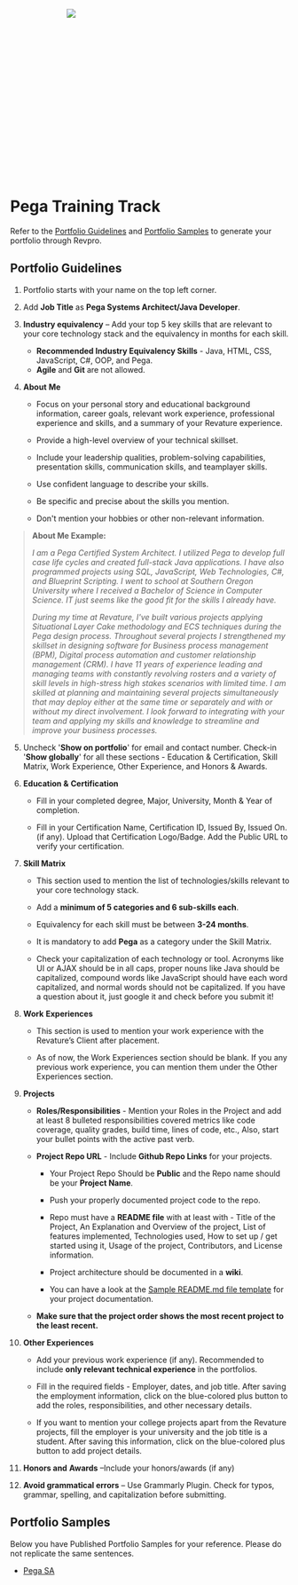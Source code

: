 <div style="width: 300px; height: 300px; margin: 0 auto;">

![](https://mma.prnewswire.com/media/625233/Pega_Logo.jpg?p=publish=250x250)

</div>


# Pega Training Track

Refer to the [Portfolio Guidelines](./pega-guidelines.md#portfolio-guidelines) and [Portfolio Samples](./pega-guidelines.md#portfolio-samples) to generate your portfolio through Revpro.

## Portfolio Guidelines

1.  Portfolio starts with your name on the top left corner.
    
2.  Add **Job Title** as **Pega Systems Architect/Java Developer**.
    
3.  **Industry equivalency** – Add your top 5 key skills that are relevant to your core technology stack and the equivalency in months for each skill.
	- **Recommended Industry Equivalency Skills** - Java, HTML, CSS, JavaScript, C#, OOP, and Pega.
    - **Agile** and **Git** are not allowed.
    
5.  **About** **Me**
    
    -   Focus on your personal story and educational background information, career goals, relevant work experience, professional experience and skills, and a summary of your Revature experience.
        
    -   Provide a high-level overview of your technical skillset.
        
    -   Include your leadership qualities, problem-solving capabilities, presentation skills, communication skills, and teamplayer skills.
        
    -   Use confident language to describe your skills.
        
    -   Be specific and precise about the skills you mention.
        
    -   Don't mention your hobbies or other non-relevant information.
        

> **About Me Example:**
>
> _I am a Pega Certified System Architect. I utilized Pega to develop full case life cycles and created full-stack Java applications. I have also programmed projects using SQL, JavaScript, Web Technologies, C#, and Blueprint Scripting. I went to school at Southern Oregon University where I received a Bachelor of Science in Computer Science. IT just seems like the good fit for the skills I already have._
> 
> _During my time at Revature, I've built various projects applying Situational Layer Cake methodology and ECS techniques during the Pega design process. Throughout several projects I strengthened my skillset in designing software for Business process management (BPM), Digital process automation and customer relationship management (CRM). I have 11 years of experience leading and managing teams with constantly revolving rosters and a variety of skill levels in high-stress high stakes scenarios with limited time. I am skilled at planning and maintaining several projects simultaneously that may deploy either at the same time or separately and with or without my direct involvement. I look forward to integrating with your team and applying my skills and knowledge to streamline and improve your business processes._

5.  Uncheck '**Show on portfolio**' for email and contact number. Check-in '**Show globally**' for all these sections - Education & Certification, Skill Matrix, Work Experience, Other Experience, and Honors & Awards.
    
6.  **Education &** **Certification**
    
    -   Fill in your completed degree, Major, University, Month & Year of completion.
        
    -   Fill in your Certification Name, Certification ID, Issued By, Issued On.(if any). Upload that Certification Logo/Badge. Add the Public URL to verify your certification.
        
7.  **Skill Matrix**
    
    -   This section used to mention the list of technologies/skills relevant to your core technology stack.
        
    -   Add a **minimum of 5 categories and 6 sub-skills each**.
        
    -   Equivalency for each skill must be between **3-24 months**.

    - It is mandatory to add **Pega** as a category under the Skill Matrix.
       
    -   Check your capitalization of each technology or tool. Acronyms like UI or AJAX should be in all caps, proper nouns like Java should be capitalized, compound words like JavaScript should have each word capitalized, and normal words should not be capitalized. If you have a question about it, just google it and check before you submit it!
        
8.  **Work** **Experiences**
    
    -   This section is used to mention your work experience with the Revature’s Client after placement.
        
    -   As of now, the Work Experiences section should be blank. If you any previous work experience, you can mention them under the Other Experiences section.
        
9.  **Projects**
    
    -   **Roles/Responsibilities** - Mention your Roles in the Project and add at least 8 bulleted responsibilities covered metrics like code coverage, quality grades, build time, lines of code, etc., Also, start your bullet points with the active past verb.
        
    -   **Project Repo URL** - Include **Github Repo Links** for your projects.
        
        -   Your Project Repo Should be **Public** and the Repo name should be your **Project Name**.
            
        -   Push your properly documented project code to the repo.
            
        -   Repo must have a **README file** with at least with - Title of the Project, An Explanation and Overview of the project, List of features implemented, Technologies used, How to set up / get started using it, Usage of the project, Contributors, and License information.
            
        -   Project architecture should be documented in a **wiki**.
            
        -   You can have a look at the  [Sample README.md file template](https://www.google.com/url?q=https%3A%2F%2Fgithub.com%2FPorkodiVenkatesh%2FPROJECT-NAME&sa=D&sntz=1&usg=AFQjCNFHkCy7oSKxn_nzSQVOx5YAqOqPDw) for your project documentation.
            
    -   **Make sure that the project order shows the most recent project to the least recent.**
        
10.  **Other Experiences**

	  -   Add your previous work experience (if any). Recommended to include **only relevant technical experience** in the portfolios.
        
	  -   Fill in the required fields - Employer, dates, and job title. After saving the employment information, click on the blue-colored plus button to add the roles, responsibilities, and other necessary details.
        
	  -   If you want to mention your college projects apart from the Revature projects, fill the employer is your university and the job title is a student. After saving this information, click on the blue-colored plus button to add project details.
    
        

12.  **Honors and** **Awards** –Include your honors/awards (if any)
    
13.  **Avoid grammatical errors** – Use Grammarly Plugin. Check for typos, grammar, spelling, and capitalization before submitting.

## Portfolio Samples 

Below you have Published Portfolio Samples for your reference. Please do not replicate the same sentences.

- [Pega SA](https://app.revature.com/profile/Jsteel/6da6bb3f3e87d8e85c767b3e9db8936f)
